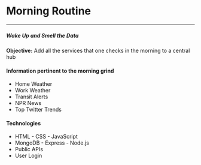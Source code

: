# Morning Routine
---
##### Wake Up and Smell the Data
**Objective:** Add all the services that one checks in the morning to a central hub

#### Information pertinent to the morning grind
- Home Weather
- Work Weather
- Transit Alerts
- NPR News
- Top Twitter Trends

#### Technologies
- HTML - CSS - JavaScript
- MongoDB - Express - Node.js
- Public APIs
- User Login

